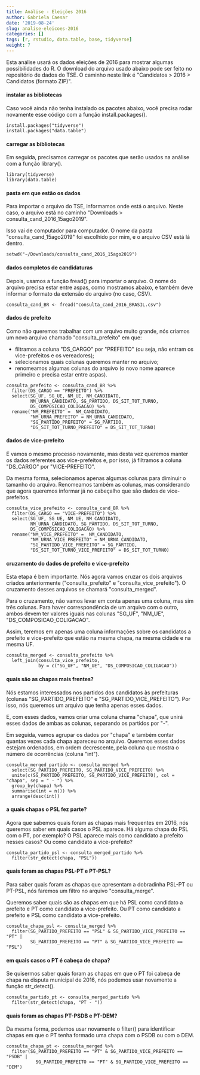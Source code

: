 ```yaml
---
title: Análise - Eleições 2016
author: Gabriela Caesar
date: '2019-08-24'
slug: analise-eleicoes-2016
categories: []
tags: [r, rstudio, data.table, base, tidyverse]
weight: 7
---
```


Esta análise usará os dados eleições de 2016 para mostrar algumas possibilidades do R. O download do arquivo usado abaixo pode ser feito no repositório de dados do TSE. O caminho neste link é "Candidatos > 2016 > Candidatos (formato ZIP)".

#### instalar as bibliotecas
Caso você ainda não tenha instalado os pacotes abaixo, você precisa rodar novamente esse código com a função install.packages().

```{r}
install.packages("tidyverse")
install.packages("data.table")
```
#### carregar as bibliotecas
Em seguida, precisamos carregar os pacotes que serão usados na análise com a função library().

```{r}
library(tidyverse)
library(data.table)
```
#### pasta em que estão os dados
Para importar o arquivo do TSE, informamos onde está o arquivo. Neste caso, o arquivo está no caminho "Downloads > consulta_cand_2016_15ago2019". 

Isso vai de computador para computador. O nome da pasta "consulta_cand_15ago2019" foi escolhido por mim, e o arquivo CSV está lá dentro.
```{r}
setwd("~/Downloads/consulta_cand_2016_15ago2019")
```
#### dados completos de candidaturas
Depois, usamos a função fread() para importar o arquivo. O nome do arquivo precisa estar entre aspas, como mostramos abaixo, e também deve informar o formato da extensão do arquivo (no caso, CSV).

```{r}
consulta_cand_BR <- fread("consulta_cand_2016_BRASIL.csv")
```
#### dados de prefeito
Como não queremos trabalhar com um arquivo muito grande, nós criamos um novo arquivo chamado "consulta_prefeito" em que:
- filtramos a coluna "DS_CARGO" por "PREFEITO" (ou seja, não entram os vice-prefeitos e os vereadores);
- selecionamos quais colunas queremos manter no arquivo;
- renomeamos algumas colunas do arquivo (o novo nome aparece primeiro e precisa estar entre aspas).

```{r}
consulta_prefeito <- consulta_cand_BR %>%
  filter(DS_CARGO == "PREFEITO") %>%
  select(SG_UF, SG_UE, NM_UE, NM_CANDIDATO,
         NM_URNA_CANDIDATO, SG_PARTIDO, DS_SIT_TOT_TURNO,
         DS_COMPOSICAO_COLIGACAO) %>%
  rename("NM_PREFEITO" =  NM_CANDIDATO,
         "NM_URNA_PREFEITO" = NM_URNA_CANDIDATO,
         "SG_PARTIDO_PREFEITO" = SG_PARTIDO,
         "DS_SIT_TOT_TURNO_PREFEITO" = DS_SIT_TOT_TURNO)
```
#### dados de vice-prefeito
E vamos o mesmo processo novamente, mas desta vez queremos manter os dados referentes aos vice-prefeitos e, por isso, já filtramos a coluna "DS_CARGO" por "VICE-PREFEITO". 

Da mesma forma, selecionamos apenas algumas colunas para diminuir o tamanho do arquivo. Renomeamos também as colunas, mas considerando que agora queremos informar já no cabeçalho que são dados de vice-prefeitos.

```{r}
consulta_vice_prefeito <- consulta_cand_BR %>%
  filter(DS_CARGO == "VICE-PREFEITO") %>%
  select(SG_UF, SG_UE, NM_UE, NM_CANDIDATO,
         NM_URNA_CANDIDATO, SG_PARTIDO, DS_SIT_TOT_TURNO,
         DS_COMPOSICAO_COLIGACAO) %>%
  rename("NM_VICE_PREFEITO" =  NM_CANDIDATO,
         "NM_URNA_VICE_PREFEITO" = NM_URNA_CANDIDATO,
         "SG_PARTIDO_VICE_PREFEITO" = SG_PARTIDO,
         "DS_SIT_TOT_TURNO_VICE_PREFEITO" = DS_SIT_TOT_TURNO)
```
#### cruzamento do dados de prefeito e vice-prefeito
Esta etapa é bem importante. Nós agora vamos cruzar os dois arquivos criados anteriormente ("consulta_prefeito" e "consulta_vice_prefeito"). O cruzamento desses arquivos se chamará "consulta_merged". 

Para o cruzamento, não vamos levar em conta apenas uma coluna, mas sim três colunas. Para haver correspondência de um arquivo com o outro, ambos devem ter valores iguais nas colunas "SG_UF", "NM_UE", "DS_COMPOSICAO_COLIGACAO". 

Assim, teremos em apenas uma coluna informações sobre os candidatos a prefeito e vice-prefeito que estão na mesma chapa, na mesma cidade e na mesma UF.

```{r}
consulta_merged <- consulta_prefeito %>%
  left_join(consulta_vice_prefeito, 
            by = c("SG_UF", "NM_UE", "DS_COMPOSICAO_COLIGACAO"))
```
#### quais são as chapas mais frentes?
Nós estamos interessados nos partidos dos candidatos às prefeituras (colunas "SG_PARTIDO_PREFEITO" e "SG_PARTIDO_VICE_PREFEITO"). Por isso, nós queremos um arquivo que tenha apenas esses dados. 

E, com esses dados, vamos criar uma coluna chama "chapa", que unirá esses dados de ambas as colunas, separando os partidos por "-".

Em seguida, vamos agrupar os dados por "chapa" e também contar quantas vezes cada chapa apareceu no arquivo. Queremos esses dados estejam ordenados, em ordem decrescente, pela coluna que mostra o número de ocorrências (coluna "int").

```{r}
consulta_merged_partido <- consulta_merged %>%
  select(SG_PARTIDO_PREFEITO, SG_PARTIDO_VICE_PREFEITO) %>%
  unite(c(SG_PARTIDO_PREFEITO, SG_PARTIDO_VICE_PREFEITO), col = "chapa", sep = " - ") %>%
  group_by(chapa) %>%
  summarise(int = n()) %>%
  arrange(desc(int))
```
#### a quais chapas o PSL fez parte?
Agora que sabemos quais foram as chapas mais frequentes em 2016, nós queremos saber em quais casos o PSL aparece. Há alguma chapa do PSL com o PT, por exemplo? O PSL aparece mais como candidato a prefeito nesses casos? Ou como candidato a vice-prefeito?

```{r}
consulta_partido_psl <- consulta_merged_partido %>%
  filter(str_detect(chapa, "PSL"))
```
#### quais foram as chapas PSL-PT e PT-PSL?
Para saber quais foram as chapas que apresentam a dobradinha PSL-PT ou PT-PSL, nós faremos um filtro no arquivo "consulta_merge". 

Queremos saber quais são as chapas em que há PSL como candidato a prefeito e PT como candidato a vice-prefeito. Ou PT como candidato a prefeito e PSL como candidato a vice-prefeito.
```{r}
consulta_chapa_psl <- consulta_merged %>%
  filter(SG_PARTIDO_PREFEITO == "PSL" & SG_PARTIDO_VICE_PREFEITO == "PT" |
         SG_PARTIDO_PREFEITO == "PT" & SG_PARTIDO_VICE_PREFEITO == "PSL")
```
#### em quais casos o PT é cabeça de chapa?
Se quisermos saber quais foram as chapas em que o PT foi cabeça de chapa na disputa municipal de 2016, nós podemos usar novamente a função str_detect(). 

```{r}
consulta_partido_pt <- consulta_merged_partido %>%
  filter(str_detect(chapa, "PT - "))
```
#### quais foram as chapas PT-PSDB e PT-DEM?
Da mesma forma, podemos usar novamente o filter() para identificar chapas em que o PT tenha formado uma chapa com o PSDB ou com o DEM. 

```{r}
consulta_chapa_pt <- consulta_merged %>%
  filter(SG_PARTIDO_PREFEITO == "PT" & SG_PARTIDO_VICE_PREFEITO == "PSDB" |
           SG_PARTIDO_PREFEITO == "PT" & SG_PARTIDO_VICE_PREFEITO == "DEM")
```

